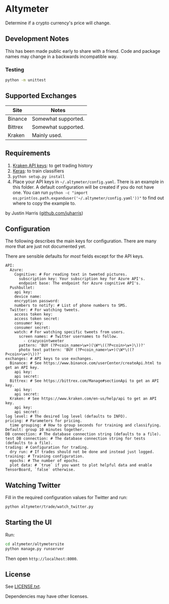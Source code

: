 # Altymeter

Determine if a crypto currency's price will change.

## Development Notes

This has been made public early to share with a friend. Code and package names may change in a backwards incompatible way.

### Testing
```bash
python -m unittest
``` 

## Supported Exchanges
|Site|Notes|
|---|---|
| Binance | Somewhat supported. |
| Bittrex | Somewhat supported. |
| Kraken | Mainly used. |

## Requirements
1. [Kraken API keys][kraken_api]: to get trading history
2. [Keras][keras]: to train classifiers
3. `python setup.py install`
4. Place your API keys in `~/.altymeter/config.yaml`.
There is an example in this folder.
A default configuration will be created if you do not have one.
You can run `python -c "import os;print(os.path.expanduser('~/.altymeter/config.yaml'))"` to find out where to copy the example to.


by Justin Harris ([github.com/juharris][github])

[github]: http://github.com/juharris
[keras]: https://keras.io
[kraken_api]: https://www.kraken.com/en-us/help/api

## Configuration

The following describes the main keys for configuration. There are many more that are just not documented yet.

There are sensible defaults for *most* fields except for the API keys.

```
API:
  Azure:
    Cognitive: # For reading text in tweeted pictures.
      subscription key: Your subscription key for Azure API's.
      endpoint base: The endpoint for Azure cognitive API's.
  Pushbullet:
    api key:
    device name:
    encryption password:
    numbers to notify: # List of phone numbers to SMS.
  Twitter: # For watching tweets.
    access token key:
    access token secret:
    consumer key:
    consumer secret:
    watch: # For watching specific tweets from users.
      screen names: # Twitter usernames to follow.
        - crazycointweeter
      pattern: 'BUY (?P<coin_name>\w+)(\W*\((?P<coin>\w+)\))?'
      photo text pattern: 'BUY (?P<coin_name>\w+)(\W*\((?P<coin>\w+)\))?'
exchanges: # API keys to use exchanges.
  Binance: # See https://www.binance.com/userCenter/createApi.html to get an API key.
    api key:
    api secret:
  Bittrex: # See https://bittrex.com/Manage#sectionApi to get an API key.
    api key:
    api secret:
  Kraken: # See https://www.kraken.com/en-us/help/api to get an API key.
    api key:
    api secret:
log level: # The desired log level (defaults to INFO).
pricing: # Parameters for pricing.
  time grouping: # How to group seconds for training and classifying. Default: group 10 minutes together.
DB connection: # The database connection string (defaults to a file).
test DB connection: # The database connection string for tests (defaults to a file).
trading: # Configuration for trading.
  dry run: # If trades should not be done and instead just logged.
training: # Training configuration.
  epochs: # The number of epochs.
  plot data: # `true` if you want to plot helpful data and enable TensorBoard, `false` otherwise.
```

## Watching Twitter
Fill in the required configuration values for Twitter and run:
```bash
python altymeter/trade/watch_twitter.py
```

## Starting the UI
Run:
```bash
cd altymeter/altymetersite
python manage.py runserver
```

Then open `http://localhost:8000`.

## License
See [LICENSE.txt](LICENSE.txt).

Dependencies may have other licenses.
